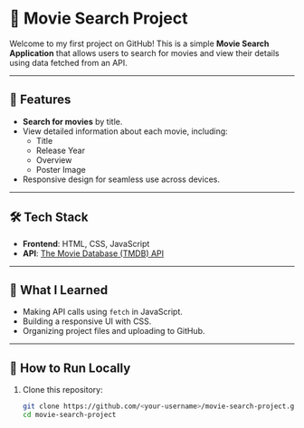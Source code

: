 # 🎥 Movie Search Project  

Welcome to my first project on GitHub! This is a simple **Movie Search Application** that allows users to search for movies and view their details using data fetched from an API.  

---

## 🚀 Features  

- **Search for movies** by title.  
- View detailed information about each movie, including:
  - Title  
  - Release Year  
  - Overview  
  - Poster Image  
- Responsive design for seamless use across devices.  

---

## 🛠️ Tech Stack  

- **Frontend**: HTML, CSS, JavaScript  
- **API**: [The Movie Database (TMDB) API](https://www.themoviedb.org/documentation/api)  

---

## 🌟 What I Learned  

- Making API calls using `fetch` in JavaScript.    
- Building a responsive UI with CSS.  
- Organizing project files and uploading to GitHub.  

---

## 📂 How to Run Locally  

1. Clone this repository:  
   ```bash
   git clone https://github.com/<your-username>/movie-search-project.git
   cd movie-search-project
